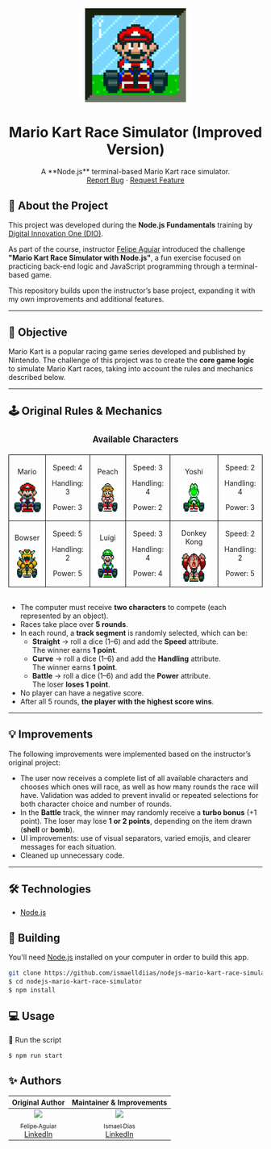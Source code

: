 <div align="center">
  <a href="#">
      <img src="docs/header.gif" width="200" />
  </a>

  <h1 align="center">Mario Kart Race Simulator (Improved Version)</h1>

  <p align="center">
    A **Node.js** terminal-based Mario Kart race simulator.
    <br />
    <a href="https://github.com/ismaelldiias/nodejs-mario-kart-race-simulator/issues">Report Bug</a>
    ·
    <a href="https://github.com/ismaelldiias/nodejs-mario-kart-race-simulator/issues/new">Request Feature</a>
  </p>
</div>

## 📌 About the Project

This project was developed during the **Node.js Fundamentals** training by [Digital Innovation One (DIO)](https://www.dio.me/).

As part of the course, instructor [Felipe Aguiar](https://github.com/felipeAguiarCode) introduced the challenge **"Mario Kart Race Simulator with Node.js"**, a fun exercise focused on practicing back-end logic and JavaScript programming through a terminal-based game.

This repository builds upon the instructor’s base project, expanding it with my own improvements and additional features.

---

## 🎯 Objective

Mario Kart is a popular racing game series developed and published by Nintendo. The challenge of this project was to create the **core game logic** to simulate Mario Kart races, taking into account the rules and mechanics described below.

---

## 🕹️ Original Rules & Mechanics

<div align="center">
<table style="border-collapse: collapse; margin: 0 auto;">
  <caption style="caption-side: top; font-weight: bold; font-size: 1.2em; padding: 8px;">
    Available Characters
  </caption>
        <tr>
            <td style="border: 1px solid black; text-align: center;">
                <p>Mario</p>
                <img src="./docs/mario.gif" alt="Mario Kart" width="60" height="60">
            </td>
            <td style="border: 1px solid black; text-align: center;">
                <p>Speed: 4</p>
                <p>Handling: 3</p>
                <p>Power: 3</p>
            </td>
             <td style="border: 1px solid black; text-align: center;">
                <p>Peach</p>
                <img src="./docs/peach.gif" alt="Mario Kart" width="60" height="60">
            </td>
            <td style="border: 1px solid black; text-align: center;">
                <p>Speed: 3</p>
                <p>Handling: 4</p>
                <p>Power: 2</p>
            </td>
              <td style="border: 1px solid black; text-align: center;">
                <p>Yoshi</p>
                <img src="./docs/yoshi.gif" alt="Mario Kart" width="60" height="60">
            </td>
            <td style="border: 1px solid black; text-align: center;">
                <p>Speed: 2</p>
                <p>Handling: 4</p>
                <p>Power: 3</p>
            </td>
        </tr>
        <tr>
            <td style="border: 1px solid black; text-align: center;">
                <p>Bowser</p>
                <img src="./docs/bowser.gif" alt="Mario Kart" width="60" height="60">
            </td>
            <td style="border: 1px solid black; text-align: center;">
                <p>Speed: 5</p>
                <p>Handling: 2</p>
                <p>Power: 5</p>
            </td>
            <td style="border: 1px solid black; text-align: center;">
                <p>Luigi</p>
                <img src="./docs/luigi.gif" alt="Mario Kart" width="60" height="60">
            </td>
            <td style="border: 1px solid black; text-align: center;">
                <p>Speed: 3</p>
                <p>Handling: 4</p>
                <p>Power: 4</p>
            </td>
            <td style="border: 1px solid black; text-align: center;">
                <p>Donkey Kong</p>
                <img src="./docs/dk.gif" alt="Mario Kart" width="60" height="60">
            </td>
            <td style="border: 1px solid black; text-align: center;">
                <p>Speed: 2</p>
                <p>Handling: 2</p>
                <p>Power: 5</p>
            </td>
        </tr>
    </table>

</div>
<br>

- The computer must receive **two characters** to compete (each represented by an object).  
- Races take place over **5 rounds**.  
- In each round, a **track segment** is randomly selected, which can be:
  - **Straight** → roll a dice (1–6) and add the **Speed** attribute.  
    The winner earns **1 point**.
  - **Curve** → roll a dice (1–6) and add the **Handling** attribute.  
    The winner earns **1 point**.
  - **Battle** → roll a dice (1–6) and add the **Power** attribute.  
    The loser **loses 1 point**.
- No player can have a negative score.  
- After all 5 rounds, **the player with the highest score wins**.

---

## 💡 Improvements

The following improvements were implemented based on the instructor’s original project:

- The user now receives a complete list of all available characters and chooses which ones will race, as well as how many rounds the race will have. Validation was added to prevent invalid or repeated selections for both character choice and number of rounds.
- In the **Battle** track, the winner may randomly receive a **turbo bonus** (+1 point). The loser may lose **1 or 2 points**, depending on the item drawn (**shell** or **bomb**).
- UI improvements: use of visual separators, varied emojis, and clearer messages for each situation.
- Cleaned up unnecessary code.

---

## 🛠 Technologies

- [Node.js](https://nodejs.org)

## 🚀 Building

You'll need [Node.js](https://nodejs.org) installed on your computer in order to build this app.

```bash
git clone https://github.com/ismaelldiias/nodejs-mario-kart-race-simulator.git
$ cd nodejs-mario-kart-race-simulator
$ npm install
```

## 💻 Usage

🔧 Run the script

```bash
$ npm run start
```

## ✨ Authors

| Original Author | Maintainer & Improvements |
|:---------------:|:-------------------------:|
| [<img src="https://avatars3.githubusercontent.com/u/37452836?s=96&v=4" width="100"><br><sub>Felipe Aguiar</sub>](https://github.com/felipeAguiarCode)<br>[LinkedIn](https://www.linkedin.com/in/felipe-aguiar-exe) | [<img src="https://avatars.githubusercontent.com/u/75230384?s=96" width="100"><br><sub>Ismael Dias</sub>](https://github.com/ismaelldiias)<br>[LinkedIn](https://www.linkedin.com/in/ismaelldiias/) |
